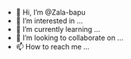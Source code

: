 - 👋 Hi, I’m @Zala-bapu
- 👀 I’m interested in ...
- 🌱 I’m currently learning ...
- 💞️ I’m looking to collaborate on ...
- 📫 How to reach me ...

<!---
Zala-bapu/Zala-bapu is a ✨ special ✨ repository because its `README.md` (this file) appears on your GitHub profile.
You can click the Preview link to take a look at your changes.
--->
